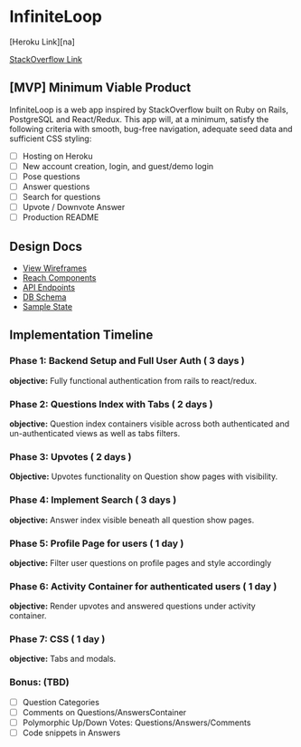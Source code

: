 # InfiniteLoop

[Heroku Link][na]

[StackOverflow Link][stack]

[heroku]: na
[stack]: http://stackoverflow.com/


## [MVP] Minimum Viable Product

InfiniteLoop is a web app inspired by StackOverflow built on
Ruby on Rails, PostgreSQL and React/Redux. This app will, at a minimum, satisfy the
following criteria with smooth, bug-free navigation, adequate seed data and
sufficient CSS styling:

- [ ] Hosting on Heroku
- [ ] New account creation, login, and guest/demo login
- [ ] Pose questions
- [ ] Answer questions
- [ ] Search for questions
- [ ] Upvote / Downvote Answer
- [ ] Production README

## Design Docs

* [View Wireframes][wireframes]
* [Reach Components][components]
* [API Endpoints][endpoints]
* [DB Schema][schema]
* [Sample State][state]

[wireframes]: docs/wireframes
[components]: docs/component-hierarchy.md
[endpoints]: docs/wireframes
[schema]: docs/sample-state.md
[state]: docs/schema.md

## Implementation Timeline
### Phase 1: Backend Setup and Full User Auth ( 3 days )
**objective:** Fully functional authentication from rails to react/redux.
### Phase 2: Questions Index with Tabs ( 2 days )
**objective:** Question index containers visible across both authenticated
and un-authenticated views as well as tabs filters.
### Phase 3: Upvotes ( 2 days )
**Objective:** Upvotes functionality on Question show pages with visibility.
### Phase 4: Implement Search ( 3 days )
**objective:** Answer index visible beneath all question show pages.
### Phase 5: Profile Page for users ( 1 day )
**objective:** Filter user questions on profile pages and style accordingly
### Phase 6: Activity Container for authenticated users ( 1 day )
**objective:** Render upvotes and answered questions under activity container.
### Phase 7: CSS ( 1 day )
**objective:** Tabs and modals.
### Bonus: (TBD)
- [ ] Question Categories
- [ ] Comments on Questions/AnswersContainer
- [ ] Polymorphic Up/Down Votes: Questions/Answers/Comments
- [ ] Code snippets in Answers
